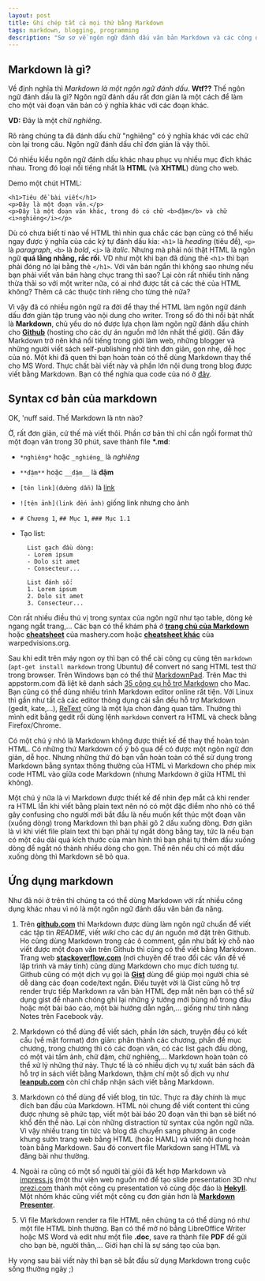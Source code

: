 ```yaml
---
layout: post
title: Ghi chép tất cả mọi thứ bằng Markdown
tags: markdown, blogging, programming
description: "Sơ sơ về ngôn ngữ đánh dấu văn bản Markdown và các công dụng của nó."
---
```


## Markdown là gì?

Về định nghĩa thì *Markdown là một ngôn ngữ đánh dấu*. **Wtf??** Thế ngôn ngữ đánh dấu là
gì? Ngôn ngữ đánh dấu rất đơn giản là một cách để làm cho một vài đoạn văn bản
có ý nghĩa khác với các đoạn khác.

**VD:** Đây là một chữ *nghiêng*.

Rõ ràng chúng ta đã đánh dấu chữ "nghiêng" có ý nghĩa khác với các chữ còn lại 
trong câu. Ngôn ngữ đánh dấu chỉ đơn giản là vậy thôi.

Có nhiều kiểu ngôn ngữ đánh dấu khác nhau phục vụ nhiều mục đích khác nhau.
Trong đó loại nổi tiếng nhất là **HTML** (và **XHTML**) dùng cho web.

Demo một chút HTML:

    <h1>Tiêu đề bài viết</h1>
    <p>Đây là một đoạn văn.</p>
    <p>Đây là một đoạn văn khác, trong đó có chữ <b>đậm</b> và chữ <i>nghiêng</i></p>

Dù có chưa biết tí nào về HTML thì nhìn qua chắc các bạn cũng có thể hiểu ngay được
ý nghĩa của các ký tự đánh dấu kia: `<h1>` là *heading* (tiêu đề), `<p>` là *paragraph*,
`<b>` là *bold*, `<i>` là *italic*. Nhưng mà phải nói thật HTML là ngôn ngữ **quá lằng nhằng,
rắc rối**. VD như một khi bạn đã dùng thẻ `<h1>` thì bạn phải đóng nó lại bằng thẻ `</h1>`.
Với văn bản ngắn thì không sao nhưng nếu bạn phải viết văn bản hàng chục trang thì sao?
Lại còn rất nhiều tính năng thừa thãi so với một writer nữa, có ai nhớ được tất
cả các thẻ của HTML không? Thêm cả các thuộc tính riêng cho từng thẻ nữa?

Vì vậy đã có nhiều ngôn ngữ ra đời để thay thế HTML làm ngôn ngữ đánh dấu đơn giản tập trung vào nội dung cho writer.
Trong số đó thì nổi bật nhất là **Markdown**, chủ yếu do nó được lựa chọn làm ngôn ngữ
đánh dấu chính cho **[Github](http://github.com)** (hosting cho các dự án nguồn mở lớn nhất
thế giới). Gần đây Markdown trở nên khá nổi tiếng trong giới làm web, những blogger
và những người viết sách self-publishing nhờ tính đơn giản, gọn nhẹ, dễ học của nó.
Một khi đã quen thì bạn hoàn toàn có thể dùng Markdown thay thế cho MS Word.
Thực chất bài viết này và phần lớn nội dung trong blog được viết bằng Markdown.
Bạn có thể nghía qua code của nó ở [đây](https://raw.github.com/lewtds/lewtds.github.com/master/_posts/2013-01-03-markdown.md).

## Syntax cơ bản của markdown

OK, 'nuff said. Thế Markdown là ntn nào?

Ờ, rất đơn giản, cứ thế mà viết thôi. Phần cơ bản thì chỉ cần ngồi format thử một
đoạn văn trong 30 phút, save thành file **\*.md**:

- `*nghiêng*` hoặc `_nghiêng_` là _nghiêng_
- `**đậm**` hoặc `__đậm__` là **đậm**
- `[tên link](đường dẫn)` là [link](http://example.com)
- `![tên ảnh](link đến ảnh)` giống link nhưng cho ảnh
- `# Chương 1`, `## Mục 1`, `### Mục 1.1`
- Tạo list:

        List gạch đầu dòng:
        - Lorem ipsum
        - Dolo sit amet
        - Consecteur...
        
        List đánh số:
        1. Lorem ipsum
        2. Dolo sit amet
        3. Consecteur...


Còn rất nhiều điều thú vị trong syntax của ngôn ngữ như tạo table, dòng kẻ ngang ngắt
trang,... Các bạn có thể khám
phá ở **[trang chủ của Markdown][1]** hoặc **[cheatsheet][2]** của mashery.com hoặc **[cheatsheet khác][3]**
của warpedvisions.org.

Sau khi edit trên máy ngon oy thì bạn có thể cài công cụ cùng tên `markdown`
(`apt-get install markdown` trong Ubuntu)
để convert nó sang HTML test thử trong browser. Trên Windows bạn có thể thử [MarkdownPad][4].
Trên Mac thì appstorm.com đã liệt kê danh sách [35 công cụ hỗ trợ Markdown][5] cho Mac.
Bạn cũng có thể dùng nhiều trình Markdown editor online rất tiện. Với Linux thì gần như tất cả
các editor thông dụng cài sẵn đều hỗ trợ Markdown (gedit, kate,...), [ReText][6] cũng là
một lựa chon đáng quan tâm. Thường thì mình edit bằng gedit rồi dùng lệnh `markdown`
convert ra HTML và check bằng Firefox/Chrome.

Có một chú ý nhỏ là Markdown không được thiết kế để thay thế hoàn toàn HTML. Có những
thứ Markdown cố ý bỏ qua để có được một ngôn ngữ đơn giản, dễ học. Nhưng những thứ
đó bạn vẫn hoàn toàn có thể sử dụng trong Markdown bằng syntax thông thường của HTML
vì Markdown cho phép mix code HTML vào giữa code Markdown (nhưng Markdown ở giữa HTML thì không).

Một chú ý nữa là vì Markdown được thiết kế để nhìn đẹp mắt cả khi render ra HTML
lẫn khi viết bằng plain text nên nó có một đặc điểm nho nhỏ có thể gây confusing
cho người mới bắt đầu là nếu muốn kết thúc một đoạn văn (xuống dòng) trong Markdown
thì bạn phải gõ 2 dấu xuống dòng. Đơn giản là vì khi viết file plain text thì bạn phải tự
ngắt dòng bằng tay, tức là nếu bạn có một câu dài quá kích thước của màn hình thì bạn
phải tự thêm dấu xuống dòng để ngắt nó thành nhiều dòng cho gọn. Thế nên nếu chỉ có
một dấu xuống dòng thì Markdown sẽ bỏ qua.

[1]: http://daringfireball.net/projects/markdown/
[2]: http://support.mashery.com/docs/customizing_your_portal/Markdown_Cheat_Sheet
[3]: http://warpedvisions.org/projects/markdown-cheat-sheet/
[4]: http://markdownpad.com/
[5]: http://mac.appstorm.net/roundups/productivity-roundups/35-markdown-apps-for-the-mac/
[6]: http://sourceforge.net/p/retext/home/ReText/

## Ứng dụng markdown

Như đã nói ở trên thì chúng ta có thể dùng Markdown với rất nhiều công dụng khác nhau
vì nó là một ngôn ngữ đánh dấu văn bản đa năng.

1. Trên **[github.com](http://github.com)** thì Markdown được
dùng làm ngôn ngữ chuẩn để viết các tập tin *README*, viết *wiki* cho các dự án nguồn mở
đặt trên Github. Ho cũng dùng Markdown trong các ô comment, gần như bất kỳ chỗ nào
viết được một đoạn văn trên Github thì cũng có thể viết bằng Markdown. Trang web **[stackoverflow.com](http://stackoverflow.com)**
(nơi chuyên để trao đổi các vấn đề về lập trình và máy tính) cũng dùng Markdown
cho mục đích tương tự. Github cũng có một dịch vụ gọi là **[Gist](gist.github.com)**
dùng để giúp mọi người chia sẻ dễ dàng các đoạn code/text ngắn. Điều tuyệt vời là
Gist cũng hỗ trợ render trực tiếp Markdown ra văn bản HTML đẹp mắt nên bạn có thể
sử dụng gist để nhanh chóng ghi lại những ý tưởng mới bùng nổ trong đầu hoặc một
bài báo cáo, một bài hướng dẫn ngắn,... giống như tính năng Notes trên Facebook vậy.

2. Markdown có thể dùng để viết sách, phần lớn sách, truyện đều có kết cấu (về mặt format)
đơn giản: phân thành các chương, phần đề mục chương, trong chương thì có các đoạn văn,
có các list gạch đầu dòng, có một vài tấm ảnh, chữ đậm, chữ nghiêng,... Markdown hoàn
toàn có thể xử lý những thứ này. Thực tế là có nhiều dịch vụ tự xuất bản sách đã hỗ trợ
in sách viết bằng Markdown, thậm chí một số dịch vụ như **[leanpub.com](https://leanpub.com/)** còn chỉ chấp nhận sách
viết bằng Markdown.

3. Markdown có thể dùng để viết blog, tin tức. Thực ra đây chính là mục đích ban đầu của Markdown.
HTML nói chung để viết content thì cũng được nhưng sẽ phức tạp, viết một bài báo
20 đoạn văn thì bạn sẽ biết nó khổ đến thế nào. Lại còn những distraction từ syntax
của ngôn ngữ nữa. Vì vậy nhiều trang tin tức và blog đã chuyển sang phương án code
khung sườn trang web bằng HTML (hoặc HAML) và viết nội dung hoàn toàn bằng Markdown.
Sau đó convert file Markdown sang HTML và đăng bài như thường.

4. Ngoài ra cũng có một số người tài giỏi đã kết hợp Markdown và [impress.js](http://bartaz.github.com/impress.js) (một thư viện
web nguồn mở để tạo slide presentation 3D như [prezi.com](http://prezi.com) thành một công cụ presentation
vô cùng độc đáo là **[Hekyll](http://treehouseagency.com/blog/brian-mcmurray/2012/02/22/meet-hekyll-markdown-presentations-hackers)**. Một nhóm khác cũng viết một công cụ đơn giản hơn là **[Markdown Presenter](http://www.maclife.com/article/howtos/how_create_presentation_markdown)**.

5. Vì file Markdown render ra file HTML nên chúng ta có thể dùng nó như một file HTML
bình thường. Bạn có thể mở nó bằng LibreOffice Writer hoặc MS Word và edit như một
file **.doc**, save ra thành file **PDF** để gửi cho bạn bè, người thân,... Giới hạn chỉ
là sự sáng tạo của bạn.

Hy vọng sau bài viết này thì bạn sẽ bắt đầu sử dụng Markdown trong cuộc sống thường
ngày ;)

